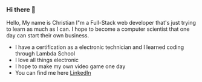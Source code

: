 ### Hi there 👋

Hello, My name is Christian I"m a Full-Stack web developer that's just trying to learn as much as I can. I hope to become a computer scientist that one day can start their own business.

- I have a certification as a electronic technician and I learned coding through Lambda School
- I love all things electronic
- I hope to make my own video game one day
- You can find me here [LinkedIn](https://www.linkedin.com/in/cberumen51/)
